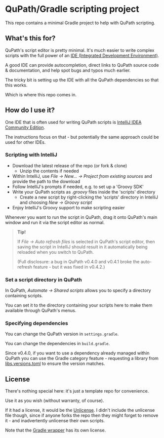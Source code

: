 # QuPath/Gradle scripting project

This repo contains a minimal Gradle project to help with QuPath scripting.

## What's this for?

QuPath's script editor is pretty minimal.
It's much easier to write complex scripts with the full power of an [IDE (Integrated Development Environment)](https://en.wikipedia.org/wiki/Integrated_development_environment).

A good IDE can provide autocompletion, direct links to QuPath source code & documentation, and help spot bugs and typos much earlier.

The tricky bit is setting up the IDE with all the QuPath dependencies so that this works.

Which is where this repo comes in.

## How do I use it?

One IDE that is often used for writing QuPath scripts is [IntelliJ IDEA Community Edition](https://www.jetbrains.com/idea/).

The instructions focus on that - but potentially the same approach could be used for other IDEs.

### Scripting with IntelliJ

* Download the latest release of the repo (or fork & clone)
  * Unzip the contents if needed
* Within IntelliJ, use *File &rarr; New... &rarr; Project from existing sources* and provide the path to the download
* Follow IntelliJ's prompts if needed, e.g. to set up a 'Groovy SDK'
* Write your QuPath scripts as *.groovy* files inside the 'scripts' directory
  * Create a new script by right-clicking the 'scripts' directory in IntelliJ and choosing *New &rarr; Groovy script*
* Enjoy IntelliJ's Groovy support to make scripting easier

Whenever you want to run the script in QuPath, drag it onto QuPath's main window and run it via the script editor as normal.

> **Tip!**
> 
> If *File &rarr; Auto refresh files* is selected in QuPath's script editor, then saving the script in IntelliJ should result in it automatically being reloaded when you switch to QuPath.
> 
> (Full disclosure: a bug in QuPath v0.4.0 and v0.4.1 broke the auto-refresh feature - but it was fixed in v0.4.2.)


### Set a script directory in QuPath

In QuPath, *Automate &rarr; Shared scripts* allows you to specify a directory containing scripts.

You can set it to the directory containing your scripts here to make them available through QuPath's menus.

### Specifying dependencies

You can change the QuPath version in `settings.gradle`.

You can change the dependencies in `build.gradle`.

Since v0.4.0, if you want to use a dependency already managed within QuPath you can use the Gradle category feature - requesting a library from [libs.versions.toml](https://github.com/qupath/qupath/blob/main/gradle/libs.versions.toml) to ensure the version matches.


## License

There's nothing special here: it's just a template repo for convenience.

Use it as you wish (without warranty, of course).

If it had a license, it would be the [Unlicense](https://unlicense.org).
I didn't include the unlicense file though, since if anyone forks the repo then they might forget to remove it - and inadvertently unlicense their own scripts.

Note that the [Gradle wrapper](https://docs.gradle.org/current/userguide/gradle_wrapper.html) has its own license.
